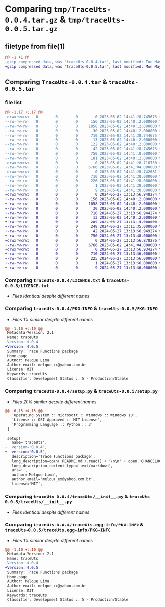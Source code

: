 # Comparing `tmp/TraceUts-0.0.4.tar.gz` & `tmp/traceUts-0.0.5.tar.gz`

## filetype from file(1)

```diff
@@ -1 +1 @@
-gzip compressed data, was "traceUts-0.0.4.tar", last modified: Tue May  2 14:41:28 2023, max compression
+gzip compressed data, was "traceUts-0.0.5.tar", last modified: Mon May 27 13:13:56 2024, max compression
```

## Comparing `TraceUts-0.0.4.tar` & `traceUts-0.0.5.tar`

### file list

```diff
@@ -1,17 +1,17 @@
-drwxrwxrwx   0        0        0        0 2023-05-02 14:41:28.745673 traceUts-0.0.4/
--rw-rw-rw-   0        0        0      156 2023-05-02 14:40:12.000000 traceUts-0.0.4/CHANGELOG.txt
--rw-rw-rw-   0        0        0     1058 2023-05-02 14:40:12.000000 traceUts-0.0.4/LICENCE.txt
--rw-rw-rw-   0        0        0       30 2023-05-02 14:40:12.000000 traceUts-0.0.4/MANIFEST.in
--rw-rw-rw-   0        0        0      710 2023-05-02 14:41:28.744675 traceUts-0.0.4/PKG-INFO
--rw-rw-rw-   0        0        0       13 2023-05-02 14:40:12.000000 traceUts-0.0.4/README.md
--rw-rw-rw-   0        0        0      122 2023-05-02 14:40:12.000000 traceUts-0.0.4/commands.txt
--rw-rw-rw-   0        0        0       42 2023-05-02 14:41:28.745673 traceUts-0.0.4/setup.cfg
--rw-rw-rw-   0        0        0      750 2023-05-02 14:41:10.000000 traceUts-0.0.4/setup.py
--rw-rw-rw-   0        0        0      181 2023-05-02 14:40:12.000000 traceUts-0.0.4/test.py
-drwxrwxrwx   0        0        0        0 2023-05-02 14:41:28.716750 traceUts-0.0.4/traceUts/
--rw-rw-rw-   0        0        0     6766 2023-05-02 14:41:04.000000 traceUts-0.0.4/traceUts/__init__.py
-drwxrwxrwx   0        0        0        0 2023-05-02 14:41:28.742681 traceUts-0.0.4/traceUts.egg-info/
--rw-rw-rw-   0        0        0      710 2023-05-02 14:41:28.000000 traceUts-0.0.4/traceUts.egg-info/PKG-INFO
--rw-rw-rw-   0        0        0      226 2023-05-02 14:41:28.000000 traceUts-0.0.4/traceUts.egg-info/SOURCES.txt
--rw-rw-rw-   0        0        0        1 2023-05-02 14:41:28.000000 traceUts-0.0.4/traceUts.egg-info/dependency_links.txt
--rw-rw-rw-   0        0        0        9 2023-05-02 14:41:28.000000 traceUts-0.0.4/traceUts.egg-info/top_level.txt
+drwxrwxrwx   0        0        0        0 2024-05-27 13:13:56.948274 traceUts-0.0.5/
+-rw-rw-rw-   0        0        0      156 2023-05-02 14:40:12.000000 traceUts-0.0.5/CHANGELOG.txt
+-rw-rw-rw-   0        0        0     1058 2023-05-02 14:40:12.000000 traceUts-0.0.5/LICENCE.txt
+-rw-rw-rw-   0        0        0       30 2023-05-02 14:40:12.000000 traceUts-0.0.5/MANIFEST.in
+-rw-rw-rw-   0        0        0      710 2024-05-27 13:13:56.944274 traceUts-0.0.5/PKG-INFO
+-rw-rw-rw-   0        0        0       13 2023-05-02 14:40:12.000000 traceUts-0.0.5/README.md
+-rw-rw-rw-   0        0        0      209 2024-05-27 13:13:15.000000 traceUts-0.0.5/commands.txt
+-rw-rw-rw-   0        0        0      248 2024-05-27 13:11:35.000000 traceUts-0.0.5/run.py
+-rw-rw-rw-   0        0        0       42 2024-05-27 13:13:56.949274 traceUts-0.0.5/setup.cfg
+-rw-rw-rw-   0        0        0      750 2024-05-27 13:13:48.000000 traceUts-0.0.5/setup.py
+drwxrwxrwx   0        0        0        0 2024-05-27 13:13:56.878276 traceUts-0.0.5/traceUts/
+-rw-rw-rw-   0        0        0     6766 2023-05-02 14:41:04.000000 traceUts-0.0.5/traceUts/__init__.py
+drwxrwxrwx   0        0        0        0 2024-05-27 13:13:56.934274 traceUts-0.0.5/traceUts.egg-info/
+-rw-rw-rw-   0        0        0      710 2024-05-27 13:13:56.000000 traceUts-0.0.5/traceUts.egg-info/PKG-INFO
+-rw-rw-rw-   0        0        0      225 2024-05-27 13:13:56.000000 traceUts-0.0.5/traceUts.egg-info/SOURCES.txt
+-rw-rw-rw-   0        0        0        1 2024-05-27 13:13:56.000000 traceUts-0.0.5/traceUts.egg-info/dependency_links.txt
+-rw-rw-rw-   0        0        0        9 2024-05-27 13:13:56.000000 traceUts-0.0.5/traceUts.egg-info/top_level.txt
```

### Comparing `traceUts-0.0.4/LICENCE.txt` & `traceUts-0.0.5/LICENCE.txt`

 * *Files identical despite different names*

### Comparing `traceUts-0.0.4/PKG-INFO` & `traceUts-0.0.5/PKG-INFO`

 * *Files 1% similar despite different names*

```diff
@@ -1,10 +1,10 @@
 Metadata-Version: 2.1
 Name: traceUts
-Version: 0.0.4
+Version: 0.0.5
 Summary: Trace Functions package
 Home-page: 
 Author: Melque Lima
 Author-email: melque_ex@yahoo.com.br
 License: MIT
 Keywords: traceUts
 Classifier: Development Status :: 5 - Production/Stable
```

### Comparing `traceUts-0.0.4/setup.py` & `traceUts-0.0.5/setup.py`

 * *Files 20% similar despite different names*

```diff
@@ -6,15 +6,15 @@
   'Operating System :: Microsoft :: Windows :: Windows 10',
   'License :: OSI Approved :: MIT License',
   'Programming Language :: Python :: 3'
 ]
  
 setup(
   name='traceUts',
-  version='0.0.4',
+  version='0.0.5',
   description='Trace Functions package',
   long_description=open('README.md').read() + '\n\n' + open('CHANGELOG.txt').read(),
   long_description_content_type='text/markdown',
   url='',  
   author='Melque Lima',
   author_email='melque_ex@yahoo.com.br',
   license='MIT',
```

### Comparing `traceUts-0.0.4/traceUts/__init__.py` & `traceUts-0.0.5/traceUts/__init__.py`

 * *Files identical despite different names*

### Comparing `traceUts-0.0.4/traceUts.egg-info/PKG-INFO` & `traceUts-0.0.5/traceUts.egg-info/PKG-INFO`

 * *Files 1% similar despite different names*

```diff
@@ -1,10 +1,10 @@
 Metadata-Version: 2.1
 Name: traceUts
-Version: 0.0.4
+Version: 0.0.5
 Summary: Trace Functions package
 Home-page: 
 Author: Melque Lima
 Author-email: melque_ex@yahoo.com.br
 License: MIT
 Keywords: traceUts
 Classifier: Development Status :: 5 - Production/Stable
```

